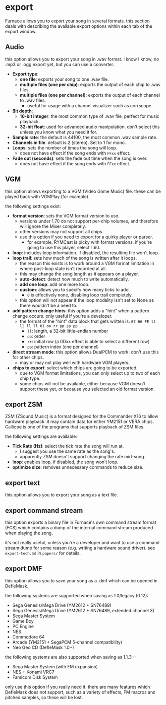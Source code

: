 # export

Furnace allows you to export your song in several formats. this section deals with describing the available export options within each tab of the export window.

## Audio

this option allows you to export your song in .wav format. I know I know, no .mp3 or .ogg export yet, but you can use a converter.

- **Export type**:
  - **one file**: exports your song to one .wav file.
  - **multiple files (one per chip)**: exports the output of each chip to .wav files.
  - **multiple files (one per channel)**: exports the output of each channel to .wav files.
    - useful for usage with a channel visualizer such as corrscope.
- **Bit depth**:
  - **16-bit integer**: the most common type of .wav file, perfect for music playback.
  - **32-bit float**: used for advanced audio manipulation. don't select this unless you know what you need it for.
- **Sample rate**: the default is 44100, the most common .wav sample rate.
- **Channels in file**: default is 2 (stereo). Set to 1 for mono.
- **Loops**: sets the number of times the song will loop.
  - does not have effect if the song ends with `FFxx` effect.
- **Fade out (seconds)**: sets the fade out time when the song is over.
  - does not have effect if the song ends with `FFxx` effect.

## VGM

this option allows exporting to a VGM (Video Game Music) file. these can be played back with VGMPlay (for example).

the following settings exist:

- **format version**: sets the VGM format version to use.
  - versions under 1.70 do not support per-chip volumes, and therefore will ignore the Mixer completely.
  - other versions may not support all chips.
  - use this option if you need to export for a quirky player or parser.
    - for example, RYMCast is picky with format versions. if you're going to use this player, select 1.60.
- **loop**: includes loop information. if disabled, the resulting file won't loop.
- **loop trail**: sets how much of the song is written after it loops.
  - the reason this exists is to work around a VGM format limitation in where post-loop state isn't recorded at all.
  - this may change the song length as it appears on a player.
  - **auto-detect**: detect how much to write automatically.
  - **add one loop**: add one more loop.
  - **custom**: allows you to specify how many ticks to add.
    - `0` is effectively none, disabling loop trail completely.
  - this option will not appear if the loop modality isn't set to None as there wouldn't be a need to.
- **add pattern change hints**: this option adds a "hint" when a pattern change occurs. only useful if you're a developer.
  - the format of the "hint" data block that gets written is: `67 66 FE ll ll ll ll 01 oo rr pp pp pp ...`
    - `ll`: length, a 32-bit little-endian number
    - `oo`: order
    - `rr`: initial row (a 0Dxx effect is able to select a different row)
    - `pp`: pattern index (one per channel)
- **direct stream mode**: this option allows DualPCM to work. don't use this for other chips.
  - may or may not play well with hardware VGM players.
- **chips to export**: select which chips are going to be exported.
  - due to VGM format limitations, you can only select up to two of each chip type.
  - some chips will not be available, either because VGM doesn't support these yet, or because you selected an old format version.

## export ZSM

ZSM (ZSound Music) is a format designed for the Commander X16 to allow hardware playback.
it may contain data for either YM2151 or VERA chips.
Calliope is one of the programs that supports playback of ZSM files.

the following settings are available:

- **Tick Rate (Hz)**: select the tick rate the song will run at.
  - I suggest you use the same rate as the song's.
  - apparently ZSM doesn't support changing the rate mid-song.
- **loop**: enables loop. if disabled, the song won't loop.
- **optimize size**: removes unnecessary commands to reduce size.

## export text

this option allows you to export your song as a text file.

## export command stream

this option exports a binary file in Furnace's own command stream format (FCS) which contains a dump of the internal command stream produced when playing the song.

it's not really useful, unless you're a developer and want to use a command stream dump for some reason (e.g. writing a hardware sound driver). see `export-tech.md` in `papers/` for details.

## export DMF

this option allows you to save your song as a .dmf which can be opened in DefleMask.

the following systems are supported when saving as 1.0/legacy (0.12):
- Sega Genesis/Mega Drive (YM2612 + SN76489)
- Sega Genesis/Mega Drive (YM2612 + SN76489, extended channel 3)
- Sega Master System
- Game Boy
- PC Engine
- NES
- Commodore 64
- Arcade (YM2151 + SegaPCM 5-channel compatibility)
- Neo Geo CD (DefleMask 1.0+)

the following systems are also supported when saving as 1.1.3+:
- Sega Master System (with FM expansion)
- NES + Konami VRC7
- Famicom Disk System

only use this option if you really need it. there are many features which DefleMask does not support, such as a variety of effects, FM macros and pitched samples, so these will be lost.
